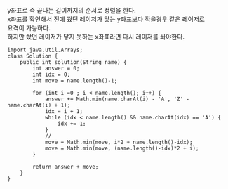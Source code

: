 y좌표로 즉 끝나는 길이까지의 순서로 정렬을 한다.   
x좌표를 확인해서 전에 쐈던 레이저가 닿는 y좌표보다 작을경우 같은 레이저로   
요격이 가능하다.   
하지만 쐈던 레이저가 닿지 못하는 x좌표라면 다시 레이저를 쏴야한다.   
```
import java.util.Arrays;
class Solution {
    public int solution(String name) {
        int answer = 0;
        int idx = 0;
        int move = name.length()-1;
        
        for (int i =0 ; i < name.length(); i++) {
            answer += Math.min(name.charAt(i) - 'A', 'Z' - name.charAt(i) + 1);
            idx = i + 1;
            while (idx < name.length() && name.charAt(idx) == 'A') {
                idx += 1;
            }
            //
            move = Math.min(move, i*2 + name.length()-idx);
            move = Math.min(move, (name.length()-idx)*2 + i);
        }
        
        return answer + move;
    }
}
```
